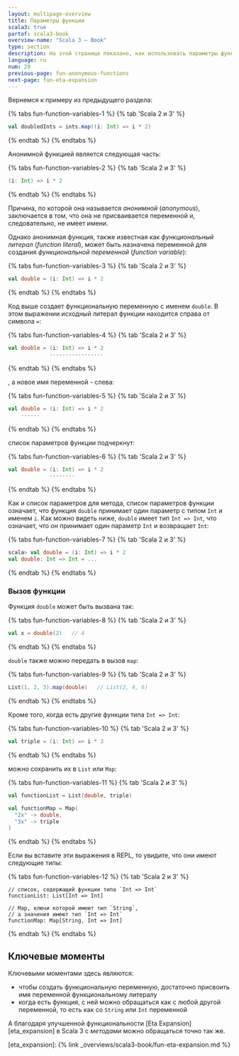 ```yaml
---
layout: multipage-overview
title: Параметры функции
scala3: true
partof: scala3-book
overview-name: "Scala 3 — Book"
type: section
description: На этой странице показано, как использовать параметры функции в Scala.
language: ru
num: 29
previous-page: fun-anonymous-functions
next-page: fun-eta-expansion
---
```



Вернемся к примеру из предыдущего раздела:

{% tabs fun-function-variables-1 %}
{% tab 'Scala 2 и 3' %}
```scala
val doubledInts = ints.map((i: Int) => i * 2)
```
{% endtab %}
{% endtabs %}

Анонимной функцией является следующая часть:

{% tabs fun-function-variables-2 %}
{% tab 'Scala 2 и 3' %}
```scala
(i: Int) => i * 2
```
{% endtab %}
{% endtabs %}

Причина, по которой она называется _анонимной_ (_anonymous_), заключается в том, 
что она не присваивается переменной и, следовательно, не имеет имени.

Однако анонимная функция, также известная как _функциональный литерал_ (_function literal_), 
может быть назначена переменной для создания _функциональной переменной_ (_function variable_):

{% tabs fun-function-variables-3 %}
{% tab 'Scala 2 и 3' %}
```scala
val double = (i: Int) => i * 2
```
{% endtab %}
{% endtabs %}

Код выше создает функциональную переменную с именем `double`. 
В этом выражении исходный литерал функции находится справа от символа `=`:

{% tabs fun-function-variables-4 %}
{% tab 'Scala 2 и 3' %}
```scala
val double = (i: Int) => i * 2
             -----------------
```
{% endtab %}
{% endtabs %}

, а новое имя переменной - слева: 

{% tabs fun-function-variables-5 %}
{% tab 'Scala 2 и 3' %}
```scala
val double = (i: Int) => i * 2
    ------
```
{% endtab %}
{% endtabs %}

список параметров функции подчеркнут:

{% tabs fun-function-variables-6 %}
{% tab 'Scala 2 и 3' %}
```scala
val double = (i: Int) => i * 2
             --------
```
{% endtab %}
{% endtabs %}

Как и список параметров для метода, список параметров функции означает, 
что функция `double` принимает один параметр с типом `Int` и именем `i`. 
Как можно видеть ниже, `double` имеет тип `Int => Int`, 
что означает, что он принимает один параметр `Int` и возвращает `Int`:

{% tabs fun-function-variables-7 %}
{% tab 'Scala 2 и 3' %}
```scala
scala> val double = (i: Int) => i * 2
val double: Int => Int = ...
```
{% endtab %}
{% endtabs %}


### Вызов функции

Функция `double` может быть вызвана так:

{% tabs fun-function-variables-8 %}
{% tab 'Scala 2 и 3' %}
```scala
val x = double(2)   // 4
```
{% endtab %}
{% endtabs %}

`double` также можно передать в вызов `map`:

{% tabs fun-function-variables-9 %}
{% tab 'Scala 2 и 3' %}
```scala
List(1, 2, 3).map(double)   // List(2, 4, 6)
```
{% endtab %}
{% endtabs %}

Кроме того, когда есть другие функции типа `Int => Int`:

{% tabs fun-function-variables-10 %}
{% tab 'Scala 2 и 3' %}
```scala
val triple = (i: Int) => i * 3
```
{% endtab %}
{% endtabs %}

можно сохранить их в `List` или `Map`:

{% tabs fun-function-variables-11 %}
{% tab 'Scala 2 и 3' %}
```scala
val functionList = List(double, triple)

val functionMap = Map(
  "2x" -> double,
  "3x" -> triple
)
```
{% endtab %}
{% endtabs %}

Если вы вставите эти выражения в REPL, то увидите, что они имеют следующие типы:

{% tabs fun-function-variables-12 %}
{% tab 'Scala 2 и 3' %}
````
// список, содержащий функции типа `Int => Int`
functionList: List[Int => Int]

// Map, ключи которой имеют тип `String`,
// а значения имеют тип `Int => Int`
functionMap: Map[String, Int => Int]
````
{% endtab %}
{% endtabs %}



## Ключевые моменты

Ключевыми моментами здесь являются:

- чтобы создать функциональную переменную, достаточно присвоить имя переменной функциональному литералу
- когда есть функция, с ней можно обращаться как с любой другой переменной, то есть как со `String` или `Int` переменной

А благодаря улучшенной функциональности [Eta Expansion][eta_expansion] в Scala 3 с _методами_ можно обращаться точно так же.

[eta_expansion]: {% link _overviews/scala3-book/fun-eta-expansion.md %}
